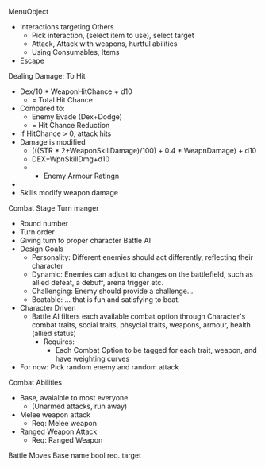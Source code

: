 MenuObject
- Interactions targeting Others
	- Pick interaction, (select item to use), select target
	- Attack, Attack with weapons, hurtful abilities
	- Using Consumables, Items
- Escape


Dealing Damage:
To Hit
- Dex/10 * WeaponHitChance + d10
	- = Total Hit Chance
- Compared to:
	- Enemy Evade (Dex+Dodge)
	- = Hit Chance Reduction
- If HitChance > 0, attack hits
- Damage is modified
	- (((STR * 2+WeaponSkillDamage)/100) + 0.4 * WeapnDamage) + d10
	- DEX+WpnSkillDmg+d10
	- - Enemy Armour Ratingn
- 
- Skills modify weapon damage


Combat Stage
Turn manger
- Round number
- Turn order
- Giving turn to proper character
Battle AI
- Design Goals
	- Personality: Different enemies should act differently, reflecting their character
	- Dynamic: Enemies can adjust to changes on the battlefield, such as allied defeat, a debuff, arena trigger etc.
	- Challenging: Enemy should provide a challenge...
	- Beatable: ... that is fun and satisfying to beat.
- Character Driven
	- Battle AI filters each available combat option through Character's combat traits, social traits, phsycial traits, weapons, armour, health (allied status)
		- Requires:
			- Each Combat Option to be tagged for each trait, weapon, and have weighting curves
- For now: Pick random enemy and random attack


Combat Abilities
- Base, avaialble to most everyone
	- (Unarmed attacks, run away)
- Melee weapon attack 
	- Req: Melee weapon
- Ranged Weapon Attack
	- Req: Ranged Weapon

Battle Moves Base
name
bool req. target
